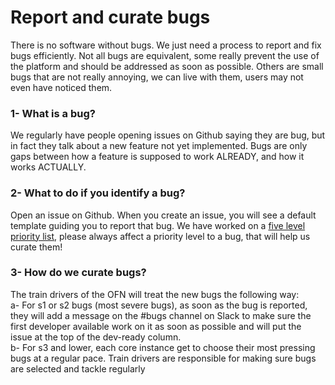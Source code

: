 # Report and curate bugs

There is no software without bugs. We just need a process to report and fix bugs efficiently. Not all bugs are equivalent, some really prevent the use of the platform and should be addressed as soon as possible. Others are small bugs that are not really annoying, we can live with them, users may not even have noticed them.

### **1- What is a bug?**

We regularly have people opening issues on Github saying they are bug, but in fact they talk about a new feature not yet implemented. Bugs are only gaps between how a feature is supposed to work ALREADY, and how it works ACTUALLY.

### **2- What to do if you identify a bug?**

Open an issue on Github. When you create an issue, you will see a default template guiding you to report that bug. We have worked on a [five level priority list](https://github.com/openfoodfoundation/openfoodnetwork/wiki/Bug-severity), please always affect a priority level to a bug, that will help us curate them! 

### **3- How do we curate bugs?**

The train drivers of the OFN will treat the new bugs the following way:  
a- For s1 or s2 bugs \(most severe bugs\), as soon as the bug is reported, they will add a message on the \#bugs channel on Slack to make sure the first developer available work on it as soon as possible and will put the issue at the top of the dev-ready column.  
b- For s3 and lower, each core instance get to choose their most pressing bugs at a regular pace. Train drivers are responsible for making sure bugs are selected and tackle regularly

